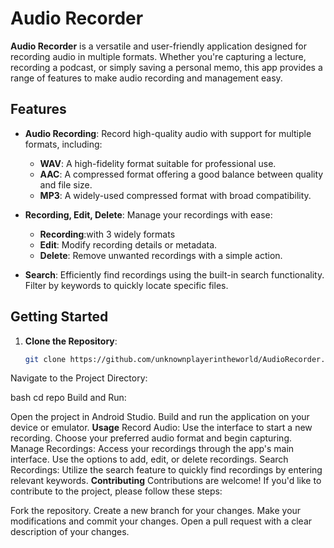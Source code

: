 # Audio Recorder

**Audio Recorder** is a versatile and user-friendly application designed for recording audio in multiple formats. Whether you're capturing a lecture, recording a podcast, or simply saving a personal memo, this app provides a range of features to make audio recording and management easy.

## Features

- **Audio Recording**: Record high-quality audio with support for multiple formats, including:
  - **WAV**: A high-fidelity format suitable for professional use.
  - **AAC**: A compressed format offering a good balance between quality and file size.
  - **MP3**: A widely-used compressed format with broad compatibility.

- **Recording, Edit, Delete**: Manage your recordings with ease:
  - **Recording**:with 3 widely formats
  - **Edit**: Modify recording details or metadata.
  - **Delete**: Remove unwanted recordings with a simple action.

- **Search**: Efficiently find recordings using the built-in search functionality. Filter by keywords to quickly locate specific files.

## Getting Started

1. **Clone the Repository**:
   ```bash
   git clone https://github.com/unknownplayerintheworld/AudioRecorder.git
Navigate to the Project Directory:

bash
cd repo
Build and Run:

Open the project in Android Studio.
Build and run the application on your device or emulator.
**Usage**
Record Audio: Use the interface to start a new recording. Choose your preferred audio format and begin capturing.
Manage Recordings: Access your recordings through the app's main interface. Use the options to add, edit, or delete recordings.
Search Recordings: Utilize the search feature to quickly find recordings by entering relevant keywords.
**Contributing**
Contributions are welcome! If you'd like to contribute to the project, please follow these steps:

Fork the repository.
Create a new branch for your changes.
Make your modifications and commit your changes.
Open a pull request with a clear description of your changes.
